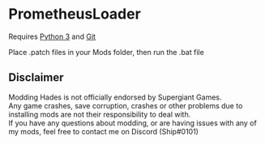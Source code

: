 # PrometheusLoader

Requires [Python 3](https://www.python.org) and [Git](https://git-scm.com)

Place .patch files in your Mods folder, then run the .bat file

## Disclaimer
Modding Hades is not officially endorsed by Supergiant Games.  
Any game crashes, save corruption, crashes or other problems due to installing mods are not their responsibility to deal with.  
If you have any questions about modding, or are having issues with any of my mods, feel free to contact me on Discord (Ship#0101)
